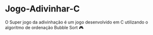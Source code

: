 # Jogo-Adivinhar-C
O Super jogo da adivinhação é um jogo desenvolvido em C utilizando o algoritmo de ordenação Bubble Sort 🎮
